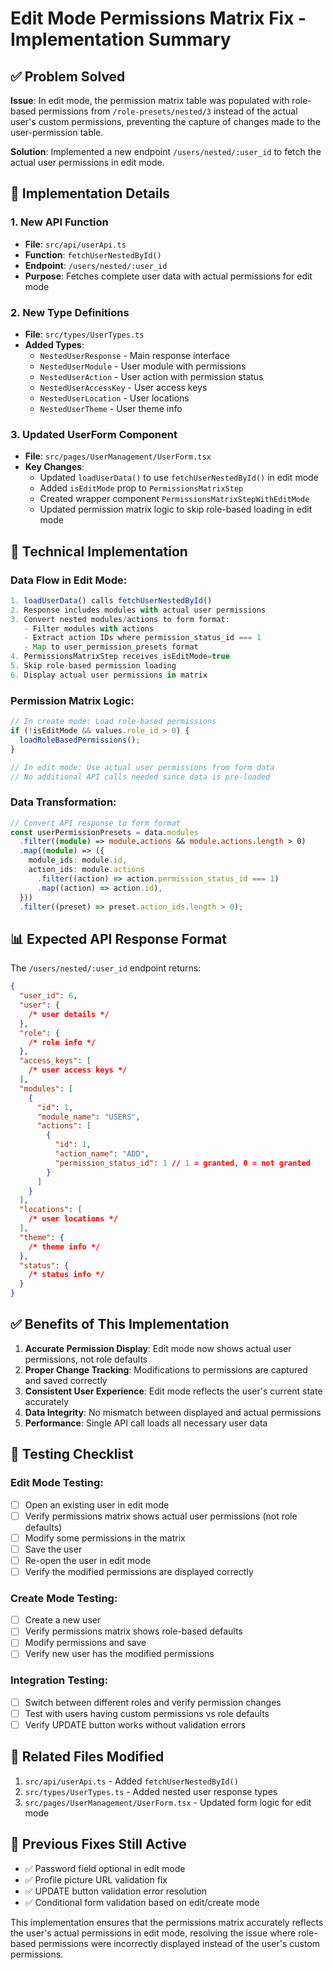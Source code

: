 # Edit Mode Permissions Matrix Fix - Implementation Summary

## ✅ **Problem Solved**

**Issue**: In edit mode, the permission matrix table was populated with role-based permissions from `/role-presets/nested/3` instead of the actual user's custom permissions, preventing the capture of changes made to the user-permission table.

**Solution**: Implemented a new endpoint `/users/nested/:user_id` to fetch the actual user permissions in edit mode.

## 🚀 **Implementation Details**

### **1. New API Function**

- **File**: `src/api/userApi.ts`
- **Function**: `fetchUserNestedById()`
- **Endpoint**: `/users/nested/:user_id`
- **Purpose**: Fetches complete user data with actual permissions for edit mode

### **2. New Type Definitions**

- **File**: `src/types/UserTypes.ts`
- **Added Types**:
  - `NestedUserResponse` - Main response interface
  - `NestedUserModule` - User module with permissions
  - `NestedUserAction` - User action with permission status
  - `NestedUserAccessKey` - User access keys
  - `NestedUserLocation` - User locations
  - `NestedUserTheme` - User theme info

### **3. Updated UserForm Component**

- **File**: `src/pages/UserManagement/UserForm.tsx`
- **Key Changes**:
  - Updated `loadUserData()` to use `fetchUserNestedById()` in edit mode
  - Added `isEditMode` prop to `PermissionsMatrixStep`
  - Created wrapper component `PermissionsMatrixStepWithEditMode`
  - Updated permission matrix logic to skip role-based loading in edit mode

## 🔧 **Technical Implementation**

### **Data Flow in Edit Mode:**

```typescript
1. loadUserData() calls fetchUserNestedById()
2. Response includes modules with actual user permissions
3. Convert nested modules/actions to form format:
   - Filter modules with actions
   - Extract action IDs where permission_status_id === 1
   - Map to user_permission_presets format
4. PermissionsMatrixStep receives isEditMode=true
5. Skip role-based permission loading
6. Display actual user permissions in matrix
```

### **Permission Matrix Logic:**

```typescript
// In create mode: Load role-based permissions
if (!isEditMode && values.role_id > 0) {
  loadRoleBasedPermissions();
}

// In edit mode: Use actual user permissions from form data
// No additional API calls needed since data is pre-loaded
```

### **Data Transformation:**

```typescript
// Convert API response to form format
const userPermissionPresets = data.modules
  .filter((module) => module.actions && module.actions.length > 0)
  .map((module) => ({
    module_ids: module.id,
    action_ids: module.actions
      .filter((action) => action.permission_status_id === 1)
      .map((action) => action.id),
  }))
  .filter((preset) => preset.action_ids.length > 0);
```

## 📊 **Expected API Response Format**

The `/users/nested/:user_id` endpoint returns:

```json
{
  "user_id": 6,
  "user": {
    /* user details */
  },
  "role": {
    /* role info */
  },
  "access_keys": [
    /* user access keys */
  ],
  "modules": [
    {
      "id": 1,
      "module_name": "USERS",
      "actions": [
        {
          "id": 1,
          "action_name": "ADD",
          "permission_status_id": 1 // 1 = granted, 0 = not granted
        }
      ]
    }
  ],
  "locations": [
    /* user locations */
  ],
  "theme": {
    /* theme info */
  },
  "status": {
    /* status info */
  }
}
```

## ✅ **Benefits of This Implementation**

1. **Accurate Permission Display**: Edit mode now shows actual user permissions, not role defaults
2. **Proper Change Tracking**: Modifications to permissions are captured and saved correctly
3. **Consistent User Experience**: Edit mode reflects the user's current state accurately
4. **Data Integrity**: No mismatch between displayed and actual permissions
5. **Performance**: Single API call loads all necessary user data

## 🧪 **Testing Checklist**

### **Edit Mode Testing:**

- [ ] Open an existing user in edit mode
- [ ] Verify permissions matrix shows actual user permissions (not role defaults)
- [ ] Modify some permissions in the matrix
- [ ] Save the user
- [ ] Re-open the user in edit mode
- [ ] Verify the modified permissions are displayed correctly

### **Create Mode Testing:**

- [ ] Create a new user
- [ ] Verify permissions matrix shows role-based defaults
- [ ] Modify permissions and save
- [ ] Verify new user has the modified permissions

### **Integration Testing:**

- [ ] Switch between different roles and verify permission changes
- [ ] Test with users having custom permissions vs role defaults
- [ ] Verify UPDATE button works without validation errors

## 🔗 **Related Files Modified**

1. `src/api/userApi.ts` - Added `fetchUserNestedById()`
2. `src/types/UserTypes.ts` - Added nested user response types
3. `src/pages/UserManagement/UserForm.tsx` - Updated form logic for edit mode

## 📝 **Previous Fixes Still Active**

- ✅ Password field optional in edit mode
- ✅ Profile picture URL validation fix
- ✅ UPDATE button validation error resolution
- ✅ Conditional form validation based on edit/create mode

This implementation ensures that the permissions matrix accurately reflects the user's actual permissions in edit mode, resolving the issue where role-based permissions were incorrectly displayed instead of the user's custom permissions.
